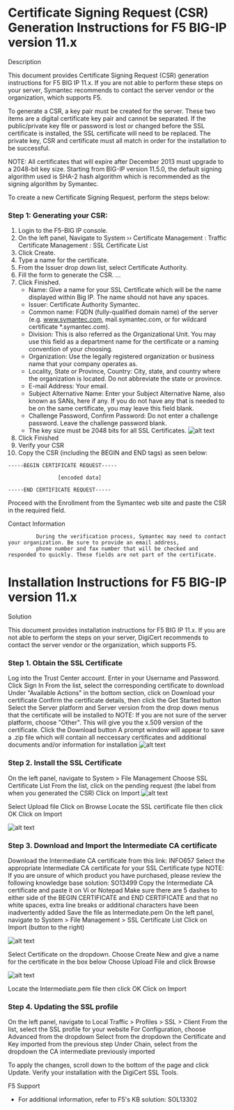  #  Certificate Signing Request (CSR) Generation Instructions for F5 BIG-IP version 11.x
Description

This document provides Certificate Signing Request (CSR) generation instructions for F5 BIG IP 11.x. If you are not able to perform these steps on your server, Symantec recommends to contact the server vendor or the organization, which supports F5.

To generate a CSR, a key pair must be created for the server. These two items are a digital certificate key pair and cannot be separated. If the public/private key file or password is lost or changed before the SSL certificate is installed, the SSL certificate will need to be replaced. The private key, CSR and certificate must all match in order for the installation to be successful.

NOTE: All certificates that will expire after December 2013 must upgrade to a 2048-bit key size. 
Starting from BIG-IP version 11.5.0, the default signing algorithm used is SHA-2 hash algorithm which is recommended as the signing algorithm by Symantec.

To create a new Certificate Signing Request, perform the steps below:
 
### Step  1: Generating your CSR:
1. Login to the F5-BIG IP console.
1. On the left panel, Navigate to System  ››  Certificate Management : Traffic Certificate Management : SSL Certificate List
1. Click Create.
1. Type a name for the certificate.
1. From the Issuer drop down list, select Certificate Authority.
1. Fill the form to generate the CSR. ...
1. Click Finished.
   - Name: Give a name for your SSL Certificate which will be the name displayed within Big IP. The name should not have any spaces.
   - Issuer: Certificate Authority Symantec.
   - Common name: FQDN (fully-qualified domain name) of the server (e.g. www.symantec.com, mail.symantec.com, or for wildcard certificate *.symantec.com).
   - Division: This is also referred as the Organizational Unit.  You may use this field as a department name for the certificate or a naming convention of your choosing.
   - Organization: Use the legally registered organization or business name that your company operates as.
   - Locality, State or Province, Country: City, state, and country where the organization is located. Do not abbreviate the state or province.
   - E-mail Address: Your email.
   - Subject Alternative Name: Enter your Subject Alternative Name, also known as SANs, here if any. If you do not have any that is needed to be on the same certificate, you may leave this field blank.
   - Challenge Password, Confirm Password: Do not enter a challenge password. Leave the challenge password blank.
   - The key size must be 2048 bits for all SSL Certificates.
   ![alt text](./images/generate_CSR.png) 
1. Click Finished
1. Verify your CSR
1. Copy the CSR (including the BEGIN and END tags) as seen below:
```
-----BEGIN CERTIFICATE REQUEST-----
              
                [encoded data]

-----END CERTIFICATE REQUEST-----
```
Proceed with the Enrollment from the Symantec web site and paste the CSR in the required field.
 
Contact Information
```
         During the verification process, Symantec may need to contact your organization. Be sure to provide an email address, 
         phone number and fax number that will be checked and responded to quickly. These fields are not part of the certificate.
 ```        
         
# Installation Instructions for F5 BIG-IP version 11.x
Solution

This document provides installation instructions for F5 BIG IP 11.x. If you are not able to perform the steps on your server, DigiCert recommends to contact the server vendor or the organization, which supports F5.

### Step 1. Obtain the SSL Certificate

Log into the Trust Center account. Enter in your Username and Password.
Click Sign In
From the list, select the corresponding certificate to download
Under "Available Actions" in the bottom section, click on Download your certificate
Confirm the certificate details, then click the Get Started button
Select the Server platform and Server version from the drop down menus that the certificate will be installed to
NOTE: If you are not sure of the server platform, choose "Other". This will give you the x.509 version of the certificate.
Click the Download button
A prompt window will appear to save a .zip file which will contain all neccessary certificates and additional documents and/or information for installation
   ![alt text](./images/ImportSSLcert_1.png) 
### Step 2. Install the SSL Certificate

On the left panel, navigate to System >  File Management
Choose SSL Certificate List
From the list, click on the pending request (the label from when you generated the CSR)
Click on Import
   ![alt text](./images/ImportSSLcert_2.png) 

 
Select Upload file
Click on Browse
Locate the SSL certificate file then click OK
Click on Import

   ![alt text](./images/ImportSSLcert3.png) 
 
### Step 3. Download and Import the Intermediate CA certificate 

Download the Intermediate CA certificate from this link: INFO657
Select the appropriate Intermediate CA certificate for your SSL Certificate type
NOTE: If you are unsure of which product you have purchased, please review the following knowledge base solution:  SO13499
Copy the Intermediate CA certificate and paste it on Vi or Notepad
Make sure there are 5 dashes to either side of the BEGIN CERTIFICATE and END CERTIFICATE and that no white spaces, extra line breaks or additional characters have been inadvertently added
Save the file as Intermediate.pem
On the left panel, navigate to System > File Management > SSL Certificate List
Click on Import (button to the right)

   ![alt text](./images/ImportSSLcert4.png) 
 
Select Certificate on the dropdown. Choose Create New and give a name for the certificate in the box below
Choose Upload File and click Browse

   ![alt text](./images/ImportSSLcert5.png) 
 
Locate the Intermediate.pem file then click OK
Click on Import

### Step 4. Updating the SSL profile

On the left panel, navigate to Local Traffic > Profiles > SSL > Client
From the list, select the SSL profile for your website 
For Configuration, choose Advanced from the dropdown
Select from the dropdown the Certificate and Key imported from the previous step
Under Chain, select from the dropdown the CA intermediate previously imported


 
To apply the changes, scroll down to the bottom of the page and click Update.
Verify your installation with the DigiCert SSL Tools.
 

F5 Support
- For additional information, refer to F5's KB solution: SOL13302 
 
